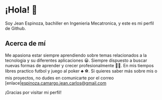 # ¡Hola! 👋

Soy Jean Espinoza, bachiller en Ingenieria Mecatronica, y este es mi perfil de Github.

## Acerca de mí

Me apasiona estar siempre aprendiendo sobre temas relacionados a la tecnologia y su diferentes aplicaciones :grinning:. Siempre dispuesto a buscar nuevas formas de aprender y crecer profesionalmente :student:. En mis tiempos libres practico futbol y juego al poker :clubs: :soccer:. 
Si quieres saber más sobre mis o mis proyectos, no dudes en comunicarte por el correo  [enlace]espinoza.camargo.jean.carlos@gmail.com

¡Gracias por visitar mi perfil!
